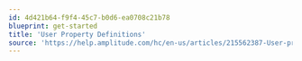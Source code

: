 ```yaml
---
id: 4d421b64-f9f4-45c7-b0d6-ea0708c21b78
blueprint: get-started
title: 'User Property Definitions'
source: 'https://help.amplitude.com/hc/en-us/articles/215562387-User-property-definitions'
---
```

